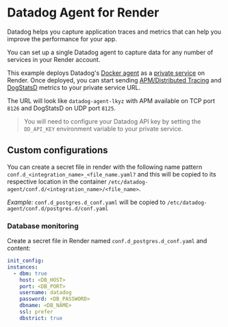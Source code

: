# Datadog Agent for Render

Datadog helps you capture application traces and metrics that can help you improve the performance for your app.

You can set up a single Datadog agent to capture data for any number of services in your Render account.

This example deploys Datadog's [Docker agent](https://docs.datadoghq.com/agent/docker/) as a [private service](https://render.com/docs/private-services) on Render. Once deployed, you can start sending [APM/Distributed Tracing](https://docs.datadoghq.com/tracing/) and [DogStatsD](https://docs.datadoghq.com/developers/dogstatsd/?tab=hostagent) metrics to your private service URL.

The URL will look like `datadog-agent-lkyz` with APM available on TCP port `8126` and DogStatsD on UDP port `8125`.

> You will need to configure your Datadog API key by setting the `DD_API_KEY` environment variable to your private service.

## Custom configurations

You can create a secret file in render with the following name pattern `conf.d_<integration_name>_<file_name.yaml?` and this will be copied to its respective location in the container `/etc/datadog-agent/conf.d/<integration_name>/<file_name>`.

*Example:* `conf.d_postgres.d_conf.yaml` will be copied to `/etc/datadog-agent/conf.d/postgres.d/conf.yaml`

### Database monitoring

Create a secret file in Render named `conf.d_postgres.d_conf.yaml` and content:
  
  ```yaml
  init_config:
  instances:
    - dbm: true
      host: <DB_HOST>
      port: <DB_PORT>
      username: datadog
      password: <DB_PASSWORD>
      dbname: <DB_NAME>
      ssl: prefer
      dbstrict: true
  ```
  